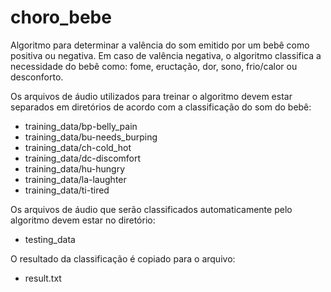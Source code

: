 # choro_bebe

Algoritmo para determinar a valência do som emitido por um bebê como positiva ou negativa. Em caso de valência negativa, o algoritmo classifica a necessidade do bebê como: fome, eructação, dor, sono, frio/calor ou desconforto.

Os arquivos de áudio utilizados para treinar o algoritmo devem estar separados em diretórios de acordo com a classificação do som do bebê:
 * training_data/bp-belly_pain
* training_data/bu-needs_burping
* training_data/ch-cold_hot
* training_data/dc-discomfort
* training_data/hu-hungry
* training_data/la-laughter
* training_data/ti-tired

Os arquivos de áudio que serão classificados automaticamente pelo algoritmo devem estar no diretório:
 * testing_data
 
 O resultado da classificação é copiado para o arquivo:
  * result.txt
